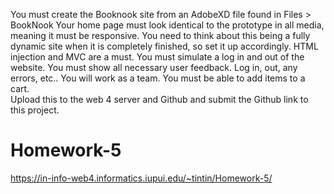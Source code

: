 You must create the Booknook site from an AdobeXD file found in Files > BookNook
Your home page must look identical to the prototype in all media, meaning it must be responsive. 
You need to think about this being a fully dynamic site when it is completely finished, so set it up accordingly. HTML injection and MVC are a must. 
You must simulate a log in and out of the website. 
You must show all necessary user feedback. Log in, out, any errors, etc..
You will work as a team. 
You must be able to add items to a cart.  
Upload this to the web 4 server and Github and submit the Github link to this project. 


# Homework-5
 
https://in-info-web4.informatics.iupui.edu/~tintin/Homework-5/
 
 
 
 






<!-- https://in-info-web4.informatics.iupui.edu/~nanipime/Homework-5/
 -->
